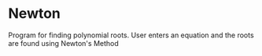 # Newton
Program for finding polynomial roots.
User enters an equation and the roots are found using Newton's Method  
